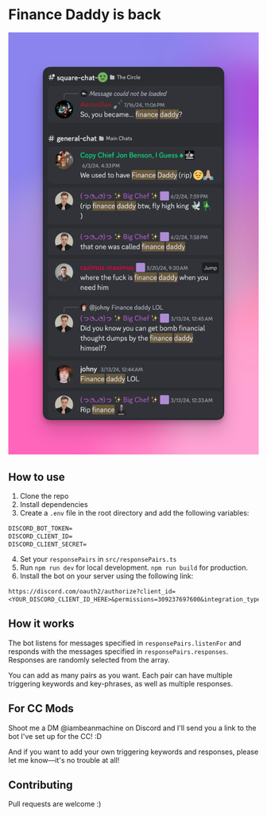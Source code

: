 # Finance Daddy is back

![](/public/images/big-missing.png)

## How to use

1. Clone the repo
2. Install dependencies
3. Create a `.env` file in the root directory and add the following variables:

```
DISCORD_BOT_TOKEN=
DISCORD_CLIENT_ID=
DISCORD_CLIENT_SECRET=
```

4. Set your `responsePairs` in `src/responsePairs.ts`
5. Run `npm run dev` for local development. `npm run build` for production.
6. Install the bot on your server using the following link:

```
https://discord.com/oauth2/authorize?client_id=<YOUR_DISCORD_CLIENT_ID_HERE>&permissions=309237697600&integration_type=0&scope=bot
```

## How it works

The bot listens for messages specified in `responsePairs.listenFor` and responds with the messages specified in `responsePairs.responses`. Responses are randomly selected from the array.

You can add as many pairs as you want. Each pair can have multiple triggering keywords and key-phrases, as well as multiple responses.

## For CC Mods

Shoot me a DM @iambeanmachine on Discord and I'll send you a link to the bot I've set up for the CC! :D

And if you want to add your own triggering keywords and responses, please let me know—it's no trouble at all!

## Contributing

Pull requests are welcome :)

